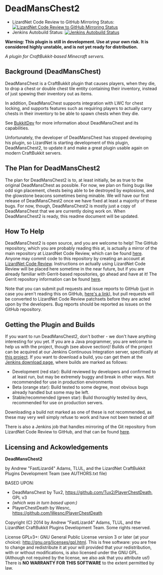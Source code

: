 DeadMansChest2
==============

* LizardNet Code Review to GitHub Mirroring Status: [![LizardNet Code Review to GitHub Mirroring Status](https://integration.fastlizard4.org:444/jenkins/buildStatus/icon?job=craftbukkit-plugins-DeadMansChest%20github%20mirror)](https://integration.fastlizard4.org:444/jenkins/job/craftbukkit-plugins-DeadMansChest%20github%20mirror/)
* Jenkins Autobuild Status: [![Jenkins Autobuild Status](https://integration.fastlizard4.org:444/jenkins/buildStatus/icon?job=craftbukkit-plugins-DeadMansChest)](https://integration.fastlizard4.org:444/jenkins/job/craftbukkit-plugins-DeadMansChest/)

**Warning: This plugin is still in development.  Use at your own risk.  It is
considered highly unstable, and is not yet ready for distribution.**

*A plugin for CraftBukkit-based Minecraft servers.*

Background (DeadMansChest)
--------------------------
DeadMansChest is a CraftBukkit plugin that causes players, when they die, to
drop a chest or double chest tile entity containing their inventory, instead of
just spewing their inventory out as items.

In addition, DeadMansChest supports integration with LWC for chest locking, and
supports features such as requiring players to actually carry chests in their
inventory to be able to spawn chests when they die.

See [BukkitDev][] for more information about DeadMansChest and its capabilities.

Unfortunately, the developer of DeadMansChest has stopped developing his plugin,
so LizardNet is starting development of this plugin, DeadMansChest2, to update
it and make a great plugin usable again on modern CraftBukkit servers.

The Plan for DeadMansChest2
---------------------------
The plan for DeadMansChest2 is to, at least initially, be as true to
the original DeadMansChest as possible.  For now, we plan on fixing bugs like
odd sign placement, chests being able to be destroyed by explosions, and the
glowstone beacons sometimes being minable.  We will have our first release of
DeadMansChest2 once we have fixed at least a majority of these bugs.  For now,
though, DeadMansChest2 is mostly just a copy of DeadMansChest that we are
currently doing work on.  When DeadMansChest2 is ready, this readme document
will be updated.

How To Help
-----------
DeadMansChest2 is open source, and you are welcome to help!  The GitHub
repository, which you are probably reading this at, is actually a mirror of
the main repository at LizardNet Code Review, which can be found
[here][lizardnet-repo].  Anyone may commit code to this repository by creating
an account at [LizardNet Code Review][gerrit].  Instructions on actually using
LizardNet Code Review will be placed here sometime in the near future, but if
you are already familiar with Gerrit-based repositories, go ahead and have at
it!  The Gerrit repository information can be found [here][gerrit-repo].

Note that you can submit pull requests and issue reports to GitHub (just in case
you aren't reading this on GitHub, [here's a link][github-repo]), but pull
requests will be converted to LizardNet Code Review patchsets before they are
acted upon by the developers.  Bug reports should be reported as issues on the
GitHub repository.

Getting the Plugin and Builds
-----------------------------
If you want to run DeadMansChest2, don't bother - we don't have anything
interesting for you yet.  If you are a Java programmer, you are welcome to help
us with the project, though (see above section)!  Builds of the project can be
acquired at our Jenkins Continuous Integration server, specifically at
[this project][jenkins-build].  If you want to download a build, you can get
them at the [Jenkins download page][jenkins-download], where builds are marked
as follows:

* Development (red star): Build reviewed by developers and confirmed to at least
  run, but may be extremely buggy and break in other ways.  Not recommended for
  use in production environments
* Beta (orange star): Build tested to some degree, most obvious bugs already
  handled but some may be left.
* Stable/recommended (green star): Build thoroughly tested by devs, recommended
  for use on production servers.

Downloading a build not marked as one of these is not recommended, as these
may very well simply refuse to work and have not been tested *at all*!

There is also a Jenkins job that handles mirroring of the Git repository from
LizardNet Code Review to GitHub, and that can be found [here][jenkins-mirror].

Licensing and Ackowledgements
-----------------------------
**DeadMansChest2**

by Andrew "FastLizard4" Adams, TLUL, and the LizardNet CraftBukkit Plugins
Development Team (see AUTHORS.txt file)

BASED UPON:
* DeadMansChest by Tux2, <https://github.com/Tux2/PlayerChestDeath>, GPL v3
* *(which was in turn based upon:)*
* PlayerChestDeath by Wesnc, <https://github.com/Wesnc/PlayerChestDeath>

Copyright (C) 2014 by Andrew "FastLizard4" Adams, TLUL, and the LizardNet
CraftBukkit Plugins Development Team. Some rights reserved.

License GPLv3+: GNU General Public License version 3 or later (at your choice):
<http://gnu.org/licenses/gpl.html>. This is free software: you are free to
change and redistribute it at your will provided that your redistribution, with
or without modifications, is also licensed under the GNU GPL. (Although not
required by the license, we also ask that you attribute us!) There is **NO
WARRANTY FOR THIS SOFTWARE** to the extent permitted by law.

[BukkitDev]: http://dev.bukkit.org/bukkit-plugins/deadmanschest/
[lizardnet-repo]: https://git.fastlizard4.org/gitblit/summary/?r=craftbukkit-plugins/DeadMansChest.git
[gerrit]: https://gerrit.fastlizard4.org
[gerrit-repo]: https://gerrit.fastlizard4.org/r/gitweb?p=craftbukkit-plugins/DeadMansChest.git;a=summary
[github-repo]: https://github.com/LizardNet/craftbukkit-plugins-DeadMansChest
[jenkins-build]: https://integration.fastlizard4.org:444/jenkins/job/craftbukkit-plugins-DeadMansChest/
[jenkins-download]: https://integration.fastlizard4.org:444/jenkins/job/craftbukkit-plugins-DeadMansChest/promotion/
[jenkins-mirror]: https://integration.fastlizard4.org:444/jenkins/job/craftbukkit-plugins-DeadMansChest%20github%20mirror/
	